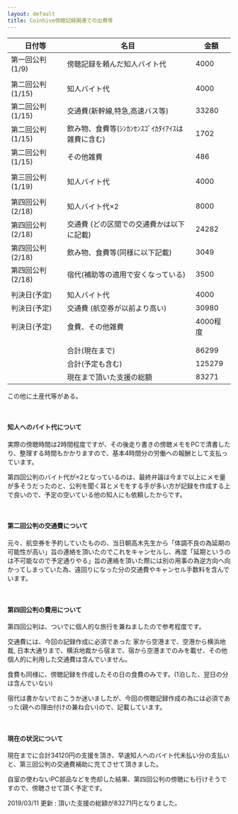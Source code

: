 ```yaml
---
layout: default
title: Coinhive傍聴記録関連での出費等
---
```


| 日付等           | 名目                                         | 金額     |
| ---------------- | -------------------------------------------- | -------- |
| 第一回公判(1/9)  | 傍聴記録を頼んだ知人バイト代                 | 4000     |
|                  |                                              |          |
| 第二回公判(1/15) | 知人バイト代                                 | 4000     |
| 第二回公判(1/15) | 交通費(新幹線,特急,高速バス等)               | 33280    |
| 第二回公判(1/15) | 飲み物、食費等(ｼﾝｶﾝｾﾝｽｺﾞｲｶﾀｲｱｲｽは雑費に含む) | 1702     |
| 第二回公判(1/15) | その他雑費                                   | 486      |
|                  |                                              |          |
| 第三回公判(1/19) | 知人バイト代                                 | 4000     |
|                  |                                              |          |
| 第四回公判(2/18) | 知人バイト代×2                               | 8000     |
| 第四回公判(2/18) | 交通費 (どの区間での交通費かは以下に記載)    | 24282    |
| 第四回公判(2/18) | 飲み物、食費等(同様に以下記載)               | 3049     |
| 第四回公判(2/18) | 宿代(補助等の適用で安くなっている)           | 3500     |
|                  |                                              |          |
| 判決日(予定)     | 知人バイト代                                 | 4000     |
| 判決日(予定)     | 交通費 (航空券が以前より高い)                | 30980    |
| 判決日(予定)     | 食費、その他雑費                             | 4000程度 |
|                  |                                              |          |
|                  |                                              |          |
|                  | 合計(現在まで)                               | 86299    |
|                  | 合計(予定も含む)                             | 125279   |
|                  | 現在まで頂いた支援の総額                     | 83271    |

この他に土産代等がある。

<br/>

#### 知人へのバイト代について

実際の傍聴時間は2時間程度ですが、その後走り書きの傍聴メモをPCで清書したり、整理する時間もかかりますので、基本4時間分の労働への報酬として支払っています。

第四回公判のバイト代が×2となっているのは、最終弁論は今まで以上にメモ量が多そうだったのと、公判を聞く耳とメモをする手が多い方が記録を作成する上で良いので、予定の空いている他の知人にも依頼したからです。



<br/>

#### 第二回公判の交通費について

元々、航空券を予約していたものの、当日朝高木先生から「体調不良の為延期の可能性が高い」旨の連絡を頂いたのでこれをキャンセルし、再度「延期というのは不可能なので予定通りやる」旨の連絡を頂いた際には別の用事の為逆方向へ向かってしまっていた為、遠回りになった分の交通費やキャンセル手数料を含んでいます。

<br/>

#### 第四回公判の費用について

第四回公判は、ついでに個人的な旅行を兼ねましたので参考程度です。

交通費には、今回の記録作成に必須であった 家から空港まで、空港から横浜地裁, 日本大通りまで、横浜地裁から宿まで、宿から空港までのみを載せ、その他個人的に利用した交通費は含んでいません。

食費も同様に、傍聴記録を作成したその日の食費のみです。(1泊した、翌日の分は含んでいない)

宿代は書かないでおこうか迷いましたが、今回の傍聴記録作成の為には必須であった(親への理由付けの兼ね合い)ので、記載しています。

<br/>

#### 現在の状況について

現在までに合計34120円の支援を頂き、早速知人へのバイト代未払い分の支払いと、第三回公判の交通費補助に充てさせて頂きました。

自室の使わないPC部品などを売却した結果、第四回公判の傍聴にも行けそうですので、傍聴させて頂く予定です。



2019/03/11 更新 : 頂いた支援の総額が83271円となりました。